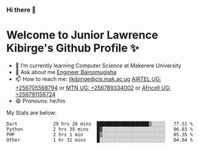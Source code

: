 ### Hi there 👋 
# Welcome to Junior Lawrence Kibirge's Github Profile ✨
 
<!--
**juniorkibirige/juniorkibirige** is a ✨ _special_ ✨ repository because its `README.md` (this file) appears on your GitHub profile.

Here are some ideas to get you started:

- 🔭 I’m currently working on ...
- 🌱 I’m currently learning ...
- 👯 I’m looking to collaborate on ...
- 🤔 I’m looking for help with ...
- 💬 Ask me about ...
- 📫 How to reach me: ...
- 😄 Pronouns: ...
- ⚡ Fun fact: ...
-->
- 🌱 I’m currently learning Computer Science at Makerere University
- 💬 Ask about me [Engineer Bainomugisha](mailto:baino@mak.ac.ug)
- 📫 How to reach me: [jlkibirige@cis.mak.ac.ug](mailto:jlkibirige@cis.mak.ac.ug) [AIRTEL UG: +256705568794](tel:+256705568794) or [MTN UG: +256789334002](tel:+256789334002) or [Africell UG: +256791156724](tel:+256791156724)
- 😄 Pronouns: he/his

My Stats are below:

<!--START_SECTION:waka-->

```text
Dart             29 hrs 26 mins  ███████████████████▒░░░░░   77.51 %
Python           2 hrs 35 mins   █▓░░░░░░░░░░░░░░░░░░░░░░░   06.83 %
PHP              2 hrs 1 min     █▒░░░░░░░░░░░░░░░░░░░░░░░   05.35 %
Other            1 hr 32 mins    █░░░░░░░░░░░░░░░░░░░░░░░░   04.04 %
```

<!--END_SECTION:waka-->
